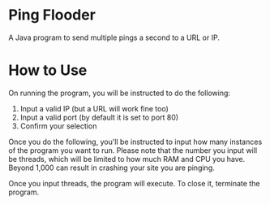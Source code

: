 # Ping Flooder
A Java program to send multiple pings a second to a URL or IP.

# How to Use
On running the program, you will be instructed to do the following:

1) Input a valid IP (but a URL will work fine too)
2) Input a valid port (by default it is set to port 80)
3) Confirm your selection

Once you do the following, you'll be instructed to input how many instances of the program you want to run.
Please note that the number you input will be threads, which will be limited to how much RAM and CPU you have. Beyond 1,000 can result in crashing your site you are pinging.

Once you input threads, the program will execute. To close it, terminate the program.
